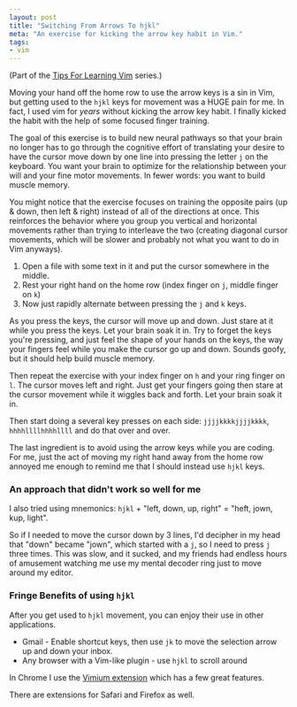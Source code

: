 ```yaml
---
layout: post
title: "Switching From Arrows To hjkl"
meta: "An exercise for kicking the arrow key habit in Vim."
tags:
- vim
---
```


(Part of the [Tips For Learning Vim](tips-for-learning-vim.html) series.)

Moving your hand off the home row to use the arrow keys is a sin in Vim, but getting used to the `hjkl` keys for movement was a HUGE pain for me.  In fact, I used vim for _years_ without kicking the arrow key habit.  I finally kicked the habit with the help of some focused finger training.

The goal of this exercise is to build new neural pathways so that your brain no longer has to go through the cognitive effort of translating your desire to have the cursor move down by one line into pressing the letter `j` on the keyboard.  You want your brain to optimize for the relationship between your will and your fine motor movements.  In fewer words: you want to build muscle memory.

You might notice that the exercise focuses on training the opposite pairs (up & down, then left & right) instead of all of the directions at once.  This reinforces the behavior where you group you vertical and horizontal movements rather than trying to interleave the two (creating diagonal cursor movements, which will be slower and probably not what you want to do in Vim anyways).

1. Open a file with some text in it and put the cursor somewhere in the middle.
2. Rest your right hand on the home row (index finger on `j`, middle finger on `k`)
3. Now just rapidly alternate between pressing the `j` and `k` keys.

As you press the keys, the cursor will move up and down.  Just stare at it while you press the keys.  Let your brain soak it in.  Try to forget the keys you're pressing, and just feel the shape of your hands on the keys, the way your fingers feel while you make the cursor go up and down.  Sounds goofy, but it should help build muscle memory.

Then repeat the exercise with your index finger on `h` and your ring finger on `l`.  The cursor moves left and right.  Just get your fingers going then stare at the cursor movement while it wiggles back and forth.  Let your brain soak it in.

Then start doing a several key presses on each side: `jjjjkkkkjjjjkkkk`, `hhhhllllhhhhllll` and do that over and over.

The last ingredient is to avoid using the arrow keys while you are coding.  For me, just the act of moving my right hand away from the home row annoyed me enough to remind me that I should instead use `hjkl` keys.

### An approach that didn't work so well for me

I also tried using mnemonics: `hjkl` + "left, down, up, right" = "heft, jown, kup, light".

So if I needed to move the cursor down by 3 lines, I'd decipher in my head that "down" became "jown", which started with a `j`, so I need to press `j` three times.  This was slow, and it sucked, and my friends had endless hours of amusement watching me use my mental decoder ring just to move around my editor.

### Fringe Benefits of using `hjkl`

After you get used to `hjkl` movement, you can enjoy their use in other applications.

* Gmail - Enable shortcut keys, then use `jk` to move the selection arrow up and down your inbox.
* Any browser with a Vim-like plugin - use `hjkl` to scroll around

In Chrome I use the [Vimium extension](https://chrome.google.com/extensions/detail/dbepggeogbaibhgnhhndojpepiihcmeb) which has a few great features.

There are extensions for Safari and Firefox as well.

